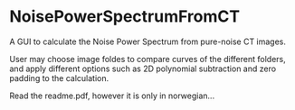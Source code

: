 # NoisePowerSpectrumFromCT
A GUI to calculate the Noise Power Spectrum from pure-noise CT images.

User may choose image foldes to compare curves of the different folders, 
and apply different options such as 2D polynomial subtraction and zero padding to the calculation.

Read the readme.pdf, however it is only in norwegian... 
